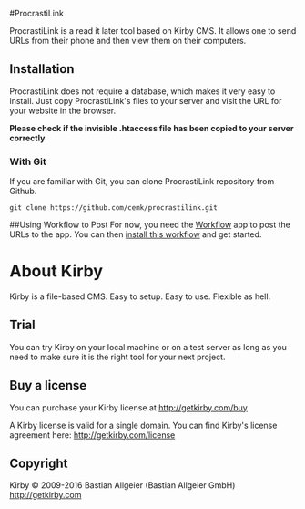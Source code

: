 #ProcrastiLink

ProcrastiLink is a read it later tool based on Kirby CMS. It allows one to send URLs from their phone and then view them on their computers. 

## Installation

ProcrastiLink does not require a database, which makes it very easy to
install. Just copy ProcrastiLink's files to your server and visit the
URL for your website in the browser.

**Please check if the invisible .htaccess file has been
copied to your server correctly**

### With Git

If you are familiar with Git, you can clone ProcrastiLink repository from Github.

    git clone https://github.com/cemk/procrastilink.git

##Using Workflow to Post
For now, you need the [Workflow](http://workflow.is) app to post the URLs to the app. You can then [install this workflow](https://workflow.is/workflows/918e6365d1d34c7abd7b4beca5951e3a) and get started.

# About Kirby

Kirby is a file-based CMS.
Easy to setup. Easy to use. Flexible as hell.

## Trial

You can try Kirby on your local machine or on a test
server as long as you need to make sure it is the right
tool for your next project.

## Buy a license

You can purchase your Kirby license at
<http://getkirby.com/buy>

A Kirby license is valid for a single domain. You can find 
Kirby's license agreement here: <http://getkirby.com/license>


## Copyright

Kirby © 2009-2016 Bastian Allgeier (Bastian Allgeier GmbH)
<http://getkirby.com>
